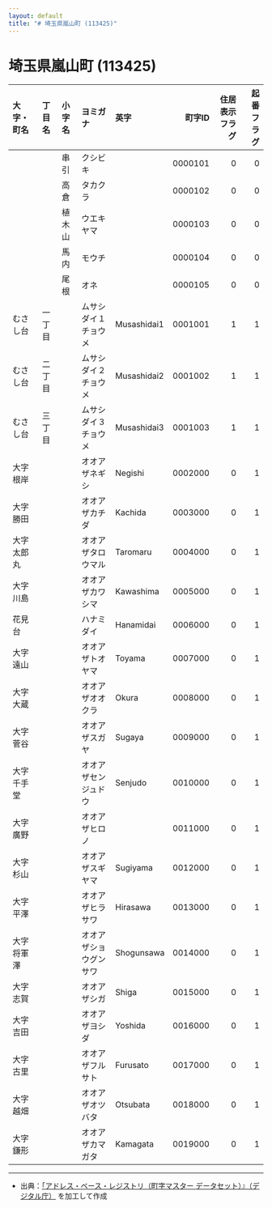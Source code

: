 ```yaml
---
layout: default
title: "# 埼玉県嵐山町 (113425)"
---
```


# 埼玉県嵐山町 (113425)

| 大字・町名 | 丁目名 | 小字名 | ヨミガナ | 英字 | 町字ID | 住居表示フラグ | 起番フラグ |
|:--------|:------|:------|:-----------------|:---------------------|--------:|----------:|--------:|
|  |  | 串引 | クシビキ |  | 0000101 | 0 | 0 |
|  |  | 高倉 | タカクラ |  | 0000102 | 0 | 0 |
|  |  | 植木山 | ウエキヤマ |  | 0000103 | 0 | 0 |
|  |  | 馬内 | モウチ |  | 0000104 | 0 | 0 |
|  |  | 尾根 | オネ |  | 0000105 | 0 | 0 |
| むさし台 | 一丁目 |  | ムサシダイ１チョウメ | Musashidai1 | 0001001 | 1 | 1 |
| むさし台 | 二丁目 |  | ムサシダイ２チョウメ | Musashidai2 | 0001002 | 1 | 1 |
| むさし台 | 三丁目 |  | ムサシダイ３チョウメ | Musashidai3 | 0001003 | 1 | 1 |
| 大字根岸 |  |  | オオアザネギシ | Negishi | 0002000 | 0 | 1 |
| 大字勝田 |  |  | オオアザカチダ | Kachida | 0003000 | 0 | 1 |
| 大字太郎丸 |  |  | オオアザタロウマル | Taromaru | 0004000 | 0 | 1 |
| 大字川島 |  |  | オオアザカワシマ | Kawashima | 0005000 | 0 | 1 |
| 花見台 |  |  | ハナミダイ | Hanamidai | 0006000 | 0 | 1 |
| 大字遠山 |  |  | オオアザトオヤマ | Toyama | 0007000 | 0 | 1 |
| 大字大蔵 |  |  | オオアザオオクラ | Okura | 0008000 | 0 | 1 |
| 大字菅谷 |  |  | オオアザスガヤ | Sugaya | 0009000 | 0 | 1 |
| 大字千手堂 |  |  | オオアザセンジュドウ | Senjudo | 0010000 | 0 | 1 |
| 大字廣野 |  |  | オオアザヒロノ |  | 0011000 | 0 | 1 |
| 大字杉山 |  |  | オオアザスギヤマ | Sugiyama | 0012000 | 0 | 1 |
| 大字平澤 |  |  | オオアザヒラサワ | Hirasawa | 0013000 | 0 | 1 |
| 大字将軍澤 |  |  | オオアザショウグンサワ | Shogunsawa | 0014000 | 0 | 1 |
| 大字志賀 |  |  | オオアザシガ | Shiga | 0015000 | 0 | 1 |
| 大字吉田 |  |  | オオアザヨシダ | Yoshida | 0016000 | 0 | 1 |
| 大字古里 |  |  | オオアザフルサト | Furusato | 0017000 | 0 | 1 |
| 大字越畑 |  |  | オオアザオツバタ | Otsubata | 0018000 | 0 | 1 |
| 大字鎌形 |  |  | オオアザカマガタ | Kamagata | 0019000 | 0 | 1 |

---

- 出典：[「アドレス・ベース・レジストリ（町字マスター データセット）』（デジタル庁）](https://www.digital.go.jp/policies/base_registry_address/) を加工して作成